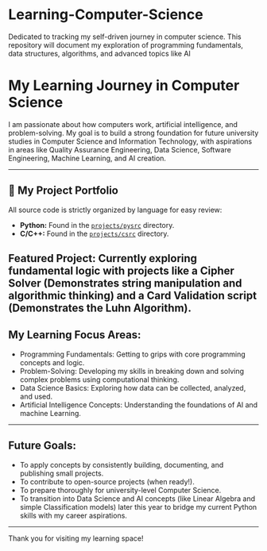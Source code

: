 # Learning-Computer-Science
Dedicated to tracking my self-driven journey in computer science. This repository will document my exploration of programming fundamentals, data structures, algorithms, and advanced topics like AI

# My Learning Journey in Computer Science

I am passionate about how computers work, artificial intelligence, and problem-solving. My goal is to build a strong foundation for future university studies in Computer Science and Information Technology, with aspirations in areas like Quality Assurance Engineering, Data Science, Software Engineering, Machine Learning, and AI creation.

---

## 📂 My Project Portfolio
All source code is strictly organized by language for easy review:

* **Python:** Found in the [`projects/pysrc`](./projects/pysrc) directory.
* **C/C++:** Found in the [`projects/csrc`](./projects/csrc) directory.

**Featured Project:** Currently exploring fundamental logic with projects like a ​**Cipher Solver** (Demonstrates string manipulation and algorithmic thinking) and a **Card Validation** script (Demonstrates the Luhn Algorithm).
---

## My Learning Focus Areas:

* Programming Fundamentals: Getting to grips with core programming concepts and logic.
* Problem-Solving: Developing my skills in breaking down and solving complex problems using computational thinking.
* Data Science Basics: Exploring how data can be collected, analyzed, and used.
* Artificial Intelligence Concepts: Understanding the foundations of AI and machine Learning.

---

## Future Goals:

* To apply concepts by consistently building, documenting, and publishing small projects.
* To contribute to open-source projects (when ready!).
* To prepare thoroughly for university-level Computer Science.
* To transition into Data Science and AI concepts (like Linear Algebra and simple Classification models) later this year to bridge my current Python skills with my career aspirations.

---

Thank you for visiting my learning space!
